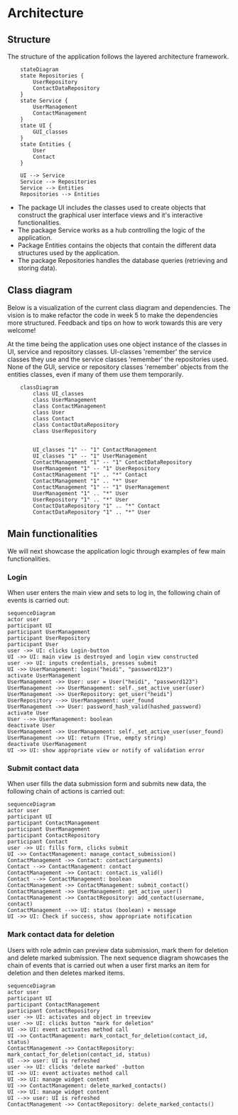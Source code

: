 # Architecture

## Structure
The structure of the application follows the layered architecture framework.  

```mermaid
    stateDiagram
    state Repositories {
        UserRepository
        ContactDataRepository
    }
    state Service {
        UserManagement
        ContactManagement
    }
    state UI {
        GUI_classes
    }
    state Entities {
        User
        Contact
    }

    UI --> Service
    Service --> Repositories
    Service --> Entities
    Repositories --> Entities
```
* The package UI includes the classes used to create objects that construct the graphical user interface views and it's interactive functionalities. 
* The package Service works as a hub controlling the logic of the application. 
* Package Entities contains the objects that contain the different data structures used by the application. 
* The package Repositories handles the database queries (retrieving and storing data).

## Class diagram

Below is a visualization of the current class diagram and dependencies. The vision is to make refactor the code in week 5 to make the dependencies more structured. Feedback and tips on how to work towards this are very welcome!

At the time being the application uses one object instance of the classes in UI, service and repository classes. UI-classes 'remember' the service classes they use and the service classes 'remember' the repositories used. None of the GUI, service or repository classes 'remember' objects from the entities classes, even if many of them use them temporarily. 


```mermaid
    classDiagram
        class UI_classes
        class UserManagement
        class ContactManagement
        class User
        class Contact
        class ContactDataRepository
        class UserRepository
        
        
        UI_classes "1" -- "1" ContactManagement
        UI_classes "1" -- "1" UserManagement
        ContactManagement "1" -- "1" ContactDataRepository
        UserManagement "1" -- "1" UserRepository
        ContactManagement "1" .. "*" Contact
        ContactManagement "1" .. "*" User
        ContactManagement "1" -- "1" UserManagement
        UserManagement "1" .. "*" User
        UserRepository "1" .. "*" User
        ContactDataRepository "1" .. "*" Contact
        ContactDataRepository "1" .. "*" User

```

## Main functionalities

We will next showcase the application logic through examples of few main functionalities.

### Login
When user enters the main view and sets to log in, the following chain of events is carried out:

```mermaid
sequenceDiagram
actor user
participant UI
participant UserManagement
participant UserRepository
participant User
user ->> UI: clicks Login-button
UI ->> UI: main view is destroyed and login view constructed
user ->> UI: inputs credentials, presses submit
UI ->> UserManagement: login("heidi", "password123")
activate UserManagement
UserManagement ->> User: user = User("heidi", "password123")
UserManagement ->> UserManagement: self._set_active_user(user)
UserManagement ->> UserRepository: get_user("heidi")
UserRepository -->> UserManagement: user_found
UserManagement ->> User: password_hash_valid(hashed_password)
activate User
User -->> UserManagement: boolean
deactivate User
UserManagement ->> UserManagement: self._set_active_user(user_found)
UserManagement ->> UI: return (True, empty string)
deactivate UserManagement
UI ->> UI: show appropriate view or notify of validation error
```

### Submit contact data
When user fills the data submission form and submits new data, the following chain of actions is carried out:

```mermaid
sequenceDiagram
actor user
participant UI
participant ContactManagement
participant UserManagement
participant ContactRepository
participant Contact
user ->> UI: fills form, clicks submit
UI ->> ContactManagement: manage_contact_submission()
ContactManagement ->> Contact: contact(arguments)
Contact -->> ContactManagement: contact
ContactManagement ->> Contact: contact.is_valid()
Contact -->> ContactManagement: boolean
ContactManagement ->> ContactManagement: submit_contact()
ContactManagement ->> UserManagement: get_active_user()
ContactManagement ->> ContactRepository: add_contact(username, contact)
ContactManagement -->> UI: status (boolean) + message
UI ->> UI: Check if success, show appropriate notification
```

### Mark contact data for deletion
Users with role admin can preview data submission, mark them for deletion and delete marked submission. The next sequence diagram showcases the chain of events that is carried out when a user first marks an item for deletion and then deletes marked items. 

```mermaid
sequenceDiagram
actor user
participant UI
participant ContactManagement
participant ContactRepository
user ->> UI: activates and object in treeview
user ->> UI: clicks button "mark for deletion"
UI ->> UI: event activates method call
UI ->> ContactManagement: mark_contact_for_deletion(contact_id, status)
ContactManagement ->> ContactRepository: mark_contact_for_deletion(contact_id, status)
UI -->> user: UI is refreshed
user ->> UI: clicks 'delete marked' -button
UI ->> UI: event activates method call
UI ->> UI: manage widget content
UI ->> ContactManagement: delete_marked_contacts()
UI ->> UI: manage widget content
UI -->> user: UI is refreshed
ContactManagement ->> ContactRepository: delete_marked_contacts()
```
